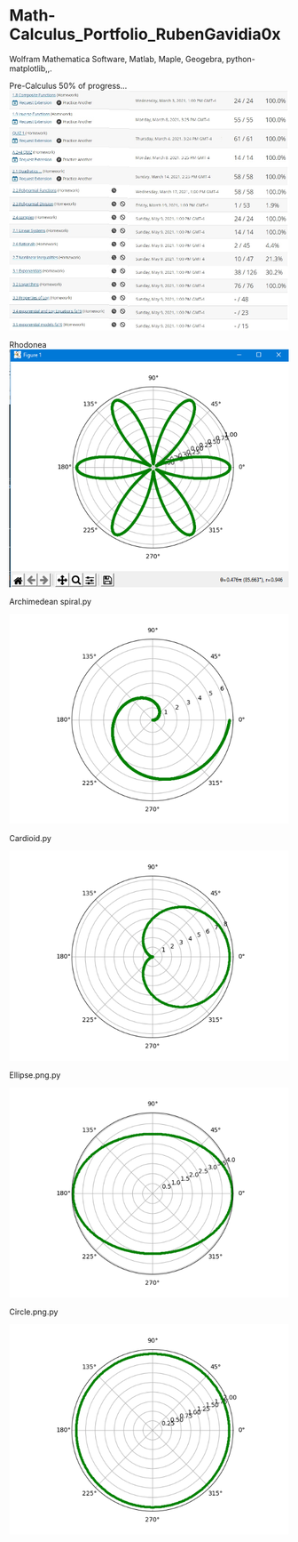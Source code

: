 # Math-Calculus_Portfolio_RubenGavidia0x
Wolfram Mathematica Software, Matlab, Maple, Geogebra, python-matplotlib,,. 

Pre-Calculus 50% of progress...
![Dashboard 1](https://github.com/RubenGavidia/Testimonials/blob/main/100%25%20of%20score%20testimonials.jpg?raw=true)

Rhodonea
![asd](https://github.com/RubenGavidia/Math-Calculus_Portfolio_RubenGavidia0x/blob/main/Rhodonea.png)

Archimedean spiral.py

![archi](https://github.com/RubenGavidia/Math-Calculus_Portfolio_RubenGavidia0x/blob/main/Archimedean%20spiral.png)

Cardioid.py

![archi](https://github.com/RubenGavidia/Math-Calculus_Portfolio_RubenGavidia0x/blob/main/Cardioid.py.png)

Ellipse.png.py

![archi](https://github.com/RubenGavidia/Math-Calculus_Portfolio_RubenGavidia0x/blob/main/Ellipse.png)

Circle.png.py

![archi](https://github.com/RubenGavidia/Math-Calculus_Portfolio_RubenGavidia0x/blob/main/Circle.py.png)
